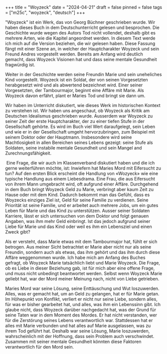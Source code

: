 +++
title = "Woyzeck"
date = "2024-04-21"
draft = false
pinned = false
tags = ["m25c", "woyzeck", "deutsch"]
+++


"Woyzeck" ist ein Werk, das von Georg Büchner geschrieben wurde. Wir haben dieses Buch in dem Deutschunterricht gelesen und besprochen. Die Geschichte wurde wegen des Autors Tod nicht vollendet, deshalb gibt es mehrere Arten, wie die Kapitel angeordnet werden. In diesem Text werde ich mich auf die Version beziehen, die wir gelesen haben. Diese Fassung fängt mit einer Szene an, in welcher der Hauptcharakter Woyzeck und sein Freund Andres vorgestellt werden. Bereits am Anfang wird deutlich gemacht, dass Woyzeck Visionen hat und dass seine mentale Gesundheit fragwürdig ist.

Weiter in der Geschichte werden seine Freundin Marie und sein uneheliches Kind vorgestellt. Woyzeck ist ein Soldat, der von seinen Vorgesetzten herabgesetzt wird und als abwertend bezeichnet wird. Einer seiner Vorgesetzten, der Tambourmajor, beginnt eine Affäre mit Marie. Als Woyzeck davon erfährt, plant er Maries Tod und bringt sie dann um.

Wir haben im Unterricht diskutiert, wie dieses Werk im historischen Kontext zu verstehen ist. Wir haben uns angeschaut, ob Woyzeck als Kritik am Deutschen Idealismus geschrieben wurde. Ausserdem war Woyzeck zu seiner Zeit der erste Hauptcharakter, der zu einer tiefen Stufe in der Gesellschaft gehörte. Es wird im Buch viel Wert daraufgelegt, sein Leben und wie er in der Gesellschaft umgeht hervorzubringen, zum Beispiel mit seinem Doktor oder der Hauptmann. Insbesondere wird seine Machtlosigkeit in allen Bereichen seines Lebens gezeigt: seine Stufe als Soldaten, seine instabile mentale Gesundheit und sein Mangel and Zurechnungsfähigkeit.

 Eine Frage, die wir auch im Klassenverband diskutiert haben und die ich gerne weiterführen möchte, ist: Inwiefern hat Maries Mord mit Eifersucht zu tun? Auf den ersten Blick erscheint die Handlung von «Wozyeck» wie eine typische Handlung aus einem Liebesdrama. Eine Frau, die aus Eifersucht von ihrem Mann umgebracht wird, oft aufgrund einer Affäre. Durchgehend in dem Buch bringt Woyzeck Geld zu Marie, verbringt aber kaum Zeit zu Hause oder mit dem Kind. Dadurch bekommt man das Gefühl, dass es Woyzecks einziges Ziel ist, Geld für seine Familie zu verdienen. Seine Priorität ist seine Familie, und er arbeitet auch mehrere Jobs, um ein gutes Leben für Marie und das Kind zu unterstützen. Ausser seiner Soldaten Karriere, lässt er sich untersuchen von dem Doktor und folgt genauen Angaben, was ihm mehr Geld einbringt. Ist das jedoch aufgrund seiner Liebe für Marie und das Kind oder weil es ihm ein Lebensziel und einen Zweck gibt?

Als er versteht, dass Marie etwas mit dem Tambourmajor hat, fühlt er sich betrogen. Aus meiner Sicht betrachtet er Marie aber nicht nur als seine Freundin, sondern auch als etwas, das ihm gehört und das ihm durch diese Affäre weggenommen wurde. Ich habe mich am Anfang des Buches gefragt, ob Woyzeck Marie tatsächlich liebt und Marie Woyzeck. Die Frage, ob es Liebe in dieser Beziehung gab, ist für mich aber eine offene Frage, und muss nicht unbedingt beantwortet werden. Selbst wenn Woyzeck Marie geliebt hat, war der Mord meiner Meinung nach, nicht von Liebe getrieben.

Maries Mord war seine Lösung, seine Enttäuschung und Wut loszuwerden. Alles, was er gemacht hat, um an Geld zu gelangen, hat er für Marie getan. Im Höhepunkt von Konflikt, verliert er nicht nur seine Liebe, sondern alles, für was er bisher gearbeitet hat, und alles, was ihm ein Lebenssinn gibt. Ich glaube nicht, dass Woyzeck darüber nachgedacht hat, was der Grund für seine Taten war in dem Moment des Mordes. Er hat nicht verstanden, wer für die Zerstörung seines Lebens verantwortlich war. Stattdessen hat er alles mit Marie verbunden und hat alles auf Marie ausgelassen, was zu ihrem Tod geführt hat. Deshalb war seine Lösung, Marie loszuwerden, wahrscheinlich mit der Hoffnung, dass sein Problem auch verschwindet. Zusammen mit seiner mentale Gesundheit könnten diese Faktoren verantwortlich für den Mord sein.